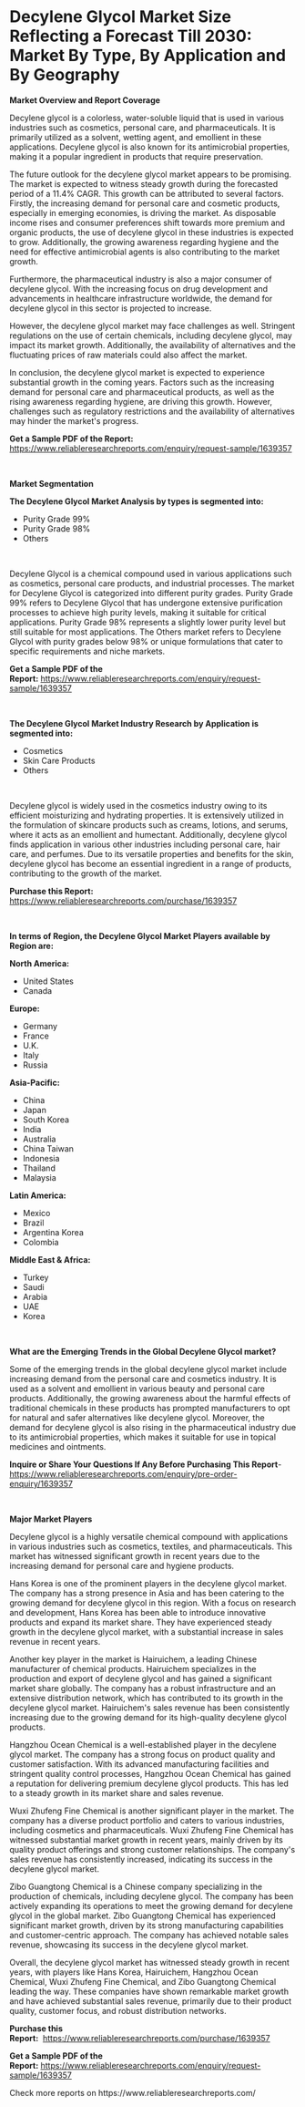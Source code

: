 <p><h1>Decylene Glycol Market Size Reflecting a Forecast Till 2030: Market By Type, By Application and By Geography</h1></p><p><strong>Market Overview and Report Coverage</strong></p>
<p><p>Decylene glycol is a colorless, water-soluble liquid that is used in various industries such as cosmetics, personal care, and pharmaceuticals. It is primarily utilized as a solvent, wetting agent, and emollient in these applications. Decylene glycol is also known for its antimicrobial properties, making it a popular ingredient in products that require preservation.</p><p>The future outlook for the decylene glycol market appears to be promising. The market is expected to witness steady growth during the forecasted period of a 11.4% CAGR. This growth can be attributed to several factors. Firstly, the increasing demand for personal care and cosmetic products, especially in emerging economies, is driving the market. As disposable income rises and consumer preferences shift towards more premium and organic products, the use of decylene glycol in these industries is expected to grow. Additionally, the growing awareness regarding hygiene and the need for effective antimicrobial agents is also contributing to the market growth.</p><p>Furthermore, the pharmaceutical industry is also a major consumer of decylene glycol. With the increasing focus on drug development and advancements in healthcare infrastructure worldwide, the demand for decylene glycol in this sector is projected to increase.</p><p>However, the decylene glycol market may face challenges as well. Stringent regulations on the use of certain chemicals, including decylene glycol, may impact its market growth. Additionally, the availability of alternatives and the fluctuating prices of raw materials could also affect the market.</p><p>In conclusion, the decylene glycol market is expected to experience substantial growth in the coming years. Factors such as the increasing demand for personal care and pharmaceutical products, as well as the rising awareness regarding hygiene, are driving this growth. However, challenges such as regulatory restrictions and the availability of alternatives may hinder the market's progress.</p></p>
<p><strong>Get a Sample PDF of the Report:</strong> <a href="https://www.reliableresearchreports.com/enquiry/request-sample/1639357">https://www.reliableresearchreports.com/enquiry/request-sample/1639357</a></p>
<p>&nbsp;</p>
<p><strong>Market Segmentation</strong></p>
<p><strong>The Decylene Glycol Market Analysis by types is segmented into:</strong></p>
<p><ul><li>Purity Grade 99%</li><li>Purity Grade 98%</li><li>Others</li></ul></p>
<p>&nbsp;</p>
<p><p>Decylene Glycol is a chemical compound used in various applications such as cosmetics, personal care products, and industrial processes. The market for Decylene Glycol is categorized into different purity grades. Purity Grade 99% refers to Decylene Glycol that has undergone extensive purification processes to achieve high purity levels, making it suitable for critical applications. Purity Grade 98% represents a slightly lower purity level but still suitable for most applications. The Others market refers to Decylene Glycol with purity grades below 98% or unique formulations that cater to specific requirements and niche markets.</p></p>
<p><strong>Get a Sample PDF of the Report:</strong>&nbsp;<a href="https://www.reliableresearchreports.com/enquiry/request-sample/1639357">https://www.reliableresearchreports.com/enquiry/request-sample/1639357</a></p>
<p>&nbsp;</p>
<p><strong>The Decylene Glycol Market Industry Research by Application is segmented into:</strong></p>
<p><ul><li>Cosmetics</li><li>Skin Care Products</li><li>Others</li></ul></p>
<p>&nbsp;</p>
<p><p>Decylene glycol is widely used in the cosmetics industry owing to its efficient moisturizing and hydrating properties. It is extensively utilized in the formulation of skincare products such as creams, lotions, and serums, where it acts as an emollient and humectant. Additionally, decylene glycol finds application in various other industries including personal care, hair care, and perfumes. Due to its versatile properties and benefits for the skin, decylene glycol has become an essential ingredient in a range of products, contributing to the growth of the market.</p></p>
<p><strong>Purchase this Report:</strong>&nbsp; <a href="https://www.reliableresearchreports.com/purchase/1639357">https://www.reliableresearchreports.com/purchase/1639357</a></p>
<p>&nbsp;</p>
<p><strong>In terms of Region, the Decylene Glycol Market Players available by Region are:</strong></p>
<p>
    <p> <strong> North America: </strong>
        <ul>
            <li>United States</li>
            <li>Canada</li>
        </ul>
        </p> 
    <p> <strong> Europe: </strong>
        <ul>
            <li>Germany</li>
            <li>France</li>
            <li>U.K.</li>
            <li>Italy</li>
            <li>Russia</li>
        </ul>
        </p> 
    <p> <strong> Asia-Pacific: </strong>
        <ul>
            <li>China</li>
            <li>Japan</li>
            <li>South Korea</li>
            <li>India</li>
            <li>Australia</li>
            <li>China Taiwan</li>
            <li>Indonesia</li>
            <li>Thailand</li>
            <li>Malaysia</li>
        </ul>
        </p> 
    <p> <strong> Latin America: </strong>
        <ul>
            <li>Mexico</li>
            <li>Brazil</li>
            <li>Argentina Korea</li>
            <li>Colombia</li>
        </ul>
        </p> 
    <p> <strong> Middle East & Africa: </strong>
        <ul>
            <li>Turkey</li>
            <li>Saudi</li>
            <li>Arabia</li>
            <li>UAE</li>
            <li>Korea</li>
        </ul>
    </p>
    </p>
<p>&nbsp;</p>
<p><strong>What are the Emerging Trends in the Global Decylene Glycol market?</strong></p>
<p><p>Some of the emerging trends in the global decylene glycol market include increasing demand from the personal care and cosmetics industry. It is used as a solvent and emollient in various beauty and personal care products. Additionally, the growing awareness about the harmful effects of traditional chemicals in these products has prompted manufacturers to opt for natural and safer alternatives like decylene glycol. Moreover, the demand for decylene glycol is also rising in the pharmaceutical industry due to its antimicrobial properties, which makes it suitable for use in topical medicines and ointments.</p></p>
<p><strong>Inquire or Share Your Questions If Any Before Purchasing This Report</strong>- <a href="https://www.reliableresearchreports.com/enquiry/pre-order-enquiry/1639357">https://www.reliableresearchreports.com/enquiry/pre-order-enquiry/1639357</a></p>
<p>&nbsp;</p>
<p><strong>Major Market Players</strong></p>
<p><p>Decylene glycol is a highly versatile chemical compound with applications in various industries such as cosmetics, textiles, and pharmaceuticals. This market has witnessed significant growth in recent years due to the increasing demand for personal care and hygiene products.</p><p>Hans Korea is one of the prominent players in the decylene glycol market. The company has a strong presence in Asia and has been catering to the growing demand for decylene glycol in this region. With a focus on research and development, Hans Korea has been able to introduce innovative products and expand its market share. They have experienced steady growth in the decylene glycol market, with a substantial increase in sales revenue in recent years.</p><p>Another key player in the market is Hairuichem, a leading Chinese manufacturer of chemical products. Hairuichem specializes in the production and export of decylene glycol and has gained a significant market share globally. The company has a robust infrastructure and an extensive distribution network, which has contributed to its growth in the decylene glycol market. Hairuichem's sales revenue has been consistently increasing due to the growing demand for its high-quality decylene glycol products.</p><p>Hangzhou Ocean Chemical is a well-established player in the decylene glycol market. The company has a strong focus on product quality and customer satisfaction. With its advanced manufacturing facilities and stringent quality control processes, Hangzhou Ocean Chemical has gained a reputation for delivering premium decylene glycol products. This has led to a steady growth in its market share and sales revenue.</p><p>Wuxi Zhufeng Fine Chemical is another significant player in the market. The company has a diverse product portfolio and caters to various industries, including cosmetics and pharmaceuticals. Wuxi Zhufeng Fine Chemical has witnessed substantial market growth in recent years, mainly driven by its quality product offerings and strong customer relationships. The company's sales revenue has consistently increased, indicating its success in the decylene glycol market.</p><p>Zibo Guangtong Chemical is a Chinese company specializing in the production of chemicals, including decylene glycol. The company has been actively expanding its operations to meet the growing demand for decylene glycol in the global market. Zibo Guangtong Chemical has experienced significant market growth, driven by its strong manufacturing capabilities and customer-centric approach. The company has achieved notable sales revenue, showcasing its success in the decylene glycol market.</p><p>Overall, the decylene glycol market has witnessed steady growth in recent years, with players like Hans Korea, Hairuichem, Hangzhou Ocean Chemical, Wuxi Zhufeng Fine Chemical, and Zibo Guangtong Chemical leading the way. These companies have shown remarkable market growth and have achieved substantial sales revenue, primarily due to their product quality, customer focus, and robust distribution networks.</p></p>
<p><strong>Purchase this Report:</strong>&nbsp;&nbsp;<a href="https://www.reliableresearchreports.com/purchase/1639357">https://www.reliableresearchreports.com/purchase/1639357</a></p>
<p></p>
<p><strong>Get a Sample PDF of the Report:</strong>&nbsp;<a href="https://www.reliableresearchreports.com/enquiry/request-sample/1639357">https://www.reliableresearchreports.com/enquiry/request-sample/1639357</a></p>
<p>Check more reports on https://www.reliableresearchreports.com/</p>